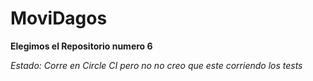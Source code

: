 # MoviDagos
**Elegimos el Repositorio numero 6**

*Estado: Corre en Circle CI pero no no creo que este corriendo los tests*
